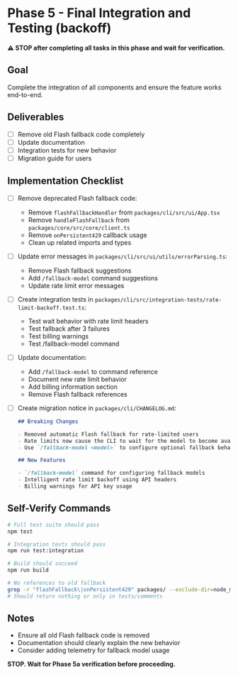 # Phase 5 - Final Integration and Testing (backoff)

**⚠️ STOP after completing all tasks in this phase and wait for verification.**

## Goal

Complete the integration of all components and ensure the feature works end-to-end.

## Deliverables

- [ ] Remove old Flash fallback code completely
- [ ] Update documentation
- [ ] Integration tests for new behavior
- [ ] Migration guide for users

## Implementation Checklist

- [ ] Remove deprecated Flash fallback code:
  - Remove `flashFallbackHandler` from `packages/cli/src/ui/App.tsx`
  - Remove `handleFlashFallback` from `packages/core/src/core/client.ts`
  - Remove `onPersistent429` callback usage
  - Clean up related imports and types

- [ ] Update error messages in `packages/cli/src/ui/utils/errorParsing.ts`:
  - Remove Flash fallback suggestions
  - Add `/fallback-model` command suggestions
  - Update rate limit error messages

- [ ] Create integration tests in `packages/cli/src/integration-tests/rate-limit-backoff.test.ts`:
  - Test wait behavior with rate limit headers
  - Test fallback after 3 failures
  - Test billing warnings
  - Test /fallback-model command

- [ ] Update documentation:
  - Add `/fallback-model` to command reference
  - Document new rate limit behavior
  - Add billing information section
  - Remove Flash fallback references

- [ ] Create migration notice in `packages/cli/CHANGELOG.md`:

  ```markdown
  ## Breaking Changes

  - Removed automatic Flash fallback for rate-limited users
  - Rate limits now cause the CLI to wait for the model to become available
  - Use `/fallback-model <model>` to configure optional fallback behavior

  ## New Features

  - `/fallback-model` command for configuring fallback models
  - Intelligent rate limit backoff using API headers
  - Billing warnings for API key usage
  ```

## Self-Verify Commands

```bash
# Full test suite should pass
npm test

# Integration tests should pass
npm run test:integration

# Build should succeed
npm run build

# No references to old fallback
grep -r "flashFallback\|onPersistent429" packages/ --exclude-dir=node_modules
# Should return nothing or only in tests/comments
```

## Notes

- Ensure all old Flash fallback code is removed
- Documentation should clearly explain the new behavior
- Consider adding telemetry for fallback model usage

**STOP. Wait for Phase 5a verification before proceeding.**
